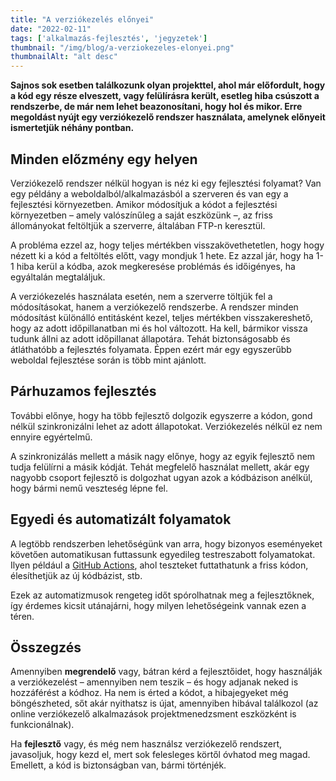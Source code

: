 ```yaml
---
title: "A verziókezelés előnyei"
date: "2022-02-11"
tags: ['alkalmazás-fejlesztés', 'jegyzetek']
thumbnail: "/img/blog/a-verziokezeles-elonyei.png"
thumbnailAlt: "alt desc"
---
```


**Sajnos sok esetben találkozunk olyan projekttel, ahol már előfordult, hogy a kód egy része elveszett, vagy felülírásra került, esetleg hiba csúszott a rendszerbe, de már nem lehet beazonosítani, hogy hol és mikor. Erre megoldást nyújt egy verziókezelő rendszer használata, amelynek előnyeit ismertetjük néhány pontban.**

## Minden előzmény egy helyen

Verziókezelő rendszer nélkül hogyan is néz ki egy fejlesztési folyamat? Van egy példány a weboldalból/alkalmazásból a szerveren és van egy a fejlesztési környezetben. Amikor módosítjuk a kódot a fejlesztési környezetben – amely valószínűleg a saját eszközünk –, az friss állományokat feltöltjük a szerverre, általában FTP-n keresztül.

A probléma ezzel az, hogy teljes mértékben visszakövethetetlen, hogy hogy nézett ki a kód a feltöltés előtt, vagy mondjuk 1 hete. Ez azzal jár, hogy ha 1-1 hiba kerül a kódba, azok megkeresése problémás és időigényes, ha egyáltalán megtaláljuk.

A verziókezelés használata esetén, nem a szerverre töltjük fel a módosításokat, hanem a verziókezelő rendszerbe. A rendszer minden módosítást különálló entitásként kezel, teljes mértékben visszakereshető, hogy az adott időpillanatban mi és hol változott. Ha kell, bármikor vissza tudunk állni az adott időpillanat állapotára. Tehát biztonságosabb és átláthatóbb a fejlesztés folyamata. Éppen ezért már egy egyszerűbb weboldal fejlesztése során is több mint ajánlott.

## Párhuzamos fejlesztés

További előnye, hogy ha több fejlesztő dolgozik egyszerre a kódon, gond nélkül szinkronizálni lehet az adott állapotokat. Verziókezelés nélkül ez nem ennyire egyértelmű.

A szinkronizálás mellett a másik nagy előnye, hogy az egyik fejlesztő nem tudja felülírni a másik kódját. Tehát megfelelő használat mellett, akár egy nagyobb csoport fejlesztő is dolgozhat ugyan azok a kódbázison anélkül, hogy bármi nemű veszteség lépne fel.

## Egyedi és automatizált folyamatok

A legtöbb rendszerben lehetőségünk van arra, hogy bizonyos eseményeket követően automatikusan futtassunk egyedileg testreszabott folyamatokat. Ilyen például a [GitHub Actions](https://github.com/features/actions), ahol teszteket futtathatunk a friss kódon, élesíthetjük az új kódbázist, stb.

Ezek az automatizmusok rengeteg időt spórolhatnak meg a fejlesztőknek, így érdemes kicsit utánajárni, hogy milyen lehetőségeink vannak ezen a téren.

## Összegzés

Amennyiben **megrendelő** vagy, bátran kérd a fejlesztőidet, hogy használják a verziókezelést – amennyiben nem teszik – és hogy adjanak neked is hozzáférést a kódhoz. Ha nem is érted a kódot, a hibajegyeket még böngészheted, sőt akár nyithatsz is újat, amennyiben hibával találkozol (az online verziókezelő alkalmazások projektmenedzsment eszközként is funkcionálnak).

Ha **fejlesztő** vagy, és még nem használsz verziókezelő rendszert, javasoljuk, hogy kezd el, mert sok felesleges körtől óvhatod meg magad. Emellett, a kód is biztonságban van, bármi történjék.

